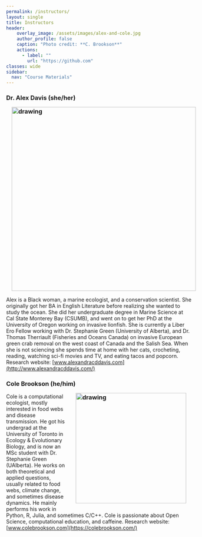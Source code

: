 ```yaml
---
permalink: /instructors/
layout: single
title: Instructors
header:
    overlay_image: /assets/images/alex-and-cole.jpg
    author_profile: false
    caption: "Photo credit: **C. Brookson**"
    actions:
      - label: ""
        url: "https://github.com"
classes: wide
sidebar:
  nav: "Course Materials"
---
```



### Dr. Alex Davis (she/her) <img align="left" src="https://colebrookson.github.io/marine-pop-ecol/assets/images/alex.jpg" style="padding: 15px" alt="drawing" width = "500"/>
Alex is a Black woman, a marine ecologist, and a conservation scientist. She originally got her BA in English Literature before realizing she wanted to study the ocean. She did her undergraduate degree in Marine Science at Cal State Monterey Bay (CSUMB), and went on to get her PhD at the University of Oregon working on invasive lionfish. She is currently a Liber Ero Fellow working with Dr. Stephanie Green (University of Alberta), and Dr. Thomas Therriault (Fisheries and Oceans Canada) on invasive European green crab removal on the west coast of Canada and the Salish Sea. ​When she is not sciencing she spends time at home with her cats, crocheting, reading, watching sci-fi movies and TV, and eating tacos and popcorn. Research website: [www.alexandracddavis.com](http://www.alexandracddavis.com/)

### Cole Brookson (he/him) <img align="right" src="https://colebrookson.github.io/marine-pop-ecol/assets/images/cole.png" style="padding: 15px" alt="drawing" width = "300"/>
Cole is a computational ecologist, mostly interested in food webs and disease transmission. He got his undergrad at the University of Toronto in Ecology & Evolutionary Biology, and is now an MSc student with Dr. Stephanie Green (UAlberta). He works on both theoretical and applied questions, usually related to food webs, climate change, and sometimes disease dynamics. He mainly performs his work in Python, R, Julia, and sometimes C/C++. Cole is passionate about Open Science, computational education, and caffeine. Research website: [www.colebrookson.com](https://colebrookson.com/)

